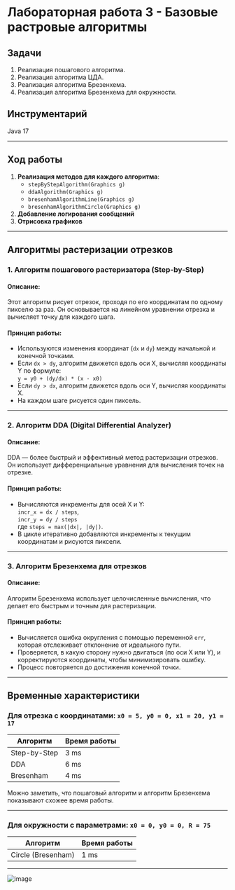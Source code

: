 # Лабораторная работа 3 - Базовые растровые алгоритмы


## Задачи
1. Реализация пошагового алгоритма.
2. Реализация алгоритма ЦДА.
3. Реализация алгоритма Брезенхема.
4. Реализация алгоритма Брезенхема для окружности.

## Инструментарий
Java 17

---

## Ход работы

1. **Реализация методов для каждого алгоритма**:
   - `stepByStepAlgorithm(Graphics g)`
   - `ddaAlgorithm(Graphics g)`
   - `bresenhamAlgorithmLine(Graphics g)`
   - `bresenhamAlgorithmCircle(Graphics g)`
2. **Добавление логирования сообщений**
3. **Отрисовка графиков**

---

## Алгоритмы растеризации отрезков

### 1. Алгоритм пошагового растеризатора (Step-by-Step)

#### Описание:
Этот алгоритм рисует отрезок, проходя по его координатам по одному пикселю за раз. Он основывается на линейном уравнении отрезка и вычисляет точку для каждого шага.

#### Принцип работы:
- Используются изменения координат (`dx` и `dy`) между начальной и конечной точками.
- Если `dx > dy`, алгоритм движется вдоль оси X, вычисляя координаты Y по формуле:  
  `y = y0 + (dy/dx) * (x - x0)`
- Если `dy > dx`, алгоритм движется вдоль оси Y, вычисляя координаты X.
- На каждом шаге рисуется один пиксель.

---

### 2. Алгоритм DDA (Digital Differential Analyzer)

#### Описание:
DDA — более быстрый и эффективный метод растеризации отрезков. Он использует дифференциальные уравнения для вычисления точек на отрезке.

#### Принцип работы:
- Вычисляются инкременты для осей X и Y:  
  `incr_x = dx / steps`,  
  `incr_y = dy / steps`  
  где `steps = max(|dx|, |dy|)`.
- В цикле итеративно добавляются инкременты к текущим координатам и рисуются пиксели.

---

### 3. Алгоритм Брезенхема для отрезков

#### Описание:
Алгоритм Брезенхема использует целочисленные вычисления, что делает его быстрым и точным для растеризации.

#### Принцип работы:
- Вычисляется ошибка округления с помощью переменной `err`, которая отслеживает отклонение от идеального пути.
- Проверяется, в какую сторону нужно двигаться (по оси X или Y), и корректируются координаты, чтобы минимизировать ошибку.
- Процесс повторяется до достижения конечной точки.

---

## Временные характеристики

### Для отрезка с координатами: `x0 = 5, y0 = 0, x1 = 20, y1 = 17`

| Алгоритм          | Время работы  |
|--------------------|---------------|
| Step-by-Step       | 3 ms   |
| DDA                | 6 ms   |
| Bresenham          | 4 ms    |

Можно заметить, что пошаговый алгоритм и алгоритм Брезенхема показывают схожее время работы.

---

### Для окружности с параметрами: `x0 = 0, y0 = 0, R = 75`

| Алгоритм          | Время работы       |
|--------------------|--------------------|
| Circle (Bresenham) | 1 ms          |

---

![image](https://github.com/user-attachments/assets/b85d039b-839b-4b06-8f15-e902862718a8)


